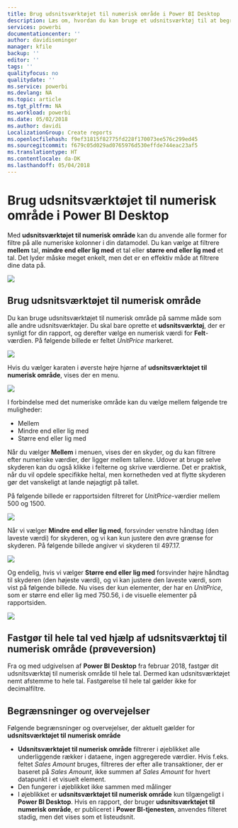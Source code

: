 ```yaml
---
title: Brug udsnitsværktøjet til numerisk område i Power BI Desktop
description: Læs om, hvordan du kan bruge et udsnitsværktøj til at begrænse resultatet til numeriske intervaller i Power BI Desktop
services: powerbi
documentationcenter: ''
author: davidiseminger
manager: kfile
backup: ''
editor: ''
tags: ''
qualityfocus: no
qualitydate: ''
ms.service: powerbi
ms.devlang: NA
ms.topic: article
ms.tgt_pltfrm: NA
ms.workload: powerbi
ms.date: 05/02/2018
ms.author: davidi
LocalizationGroup: Create reports
ms.openlocfilehash: f9ef31815f82775fd228f170073ee576c299ed45
ms.sourcegitcommit: f679c05d029ad0765976d530effde744eac23af5
ms.translationtype: HT
ms.contentlocale: da-DK
ms.lasthandoff: 05/04/2018
---
```

# <a name="use-the-numeric-range-slicer-in-power-bi-desktop"></a>Brug udsnitsværktøjet til numerisk område i Power BI Desktop
Med **udsnitsværktøjet til numerisk område** kan du anvende alle former for filtre på alle numeriske kolonner i din datamodel. Du kan vælge at filtrere **mellem** tal, **mindre end eller lig med** et tal eller **større end eller lig med** et tal. Det lyder måske meget enkelt, men det er en effektiv måde at filtrere dine data på.

![](media/desktop-slicer-numeric-range/slicer-numeric-range_2.png)

## <a name="using-the-numeric-range-slicer"></a>Brug udsnitsværktøjet til numerisk område
Du kan bruge udsnitsværktøjet til numerisk område på samme måde som alle andre udsnitsværktøjer. Du skal bare oprette et **udsnitsværktøj**, der er synligt for din rapport, og derefter vælge en numerisk værdi for **Felt**-værdien. På følgende billede er feltet *UnitPrice* markeret.

![](media/desktop-slicer-numeric-range/slicer-numeric-range_3.png)

Hvis du vælger karaten i øverste højre hjørne af **udsnitsværktøjet til numerisk område**, vises der en menu.

![](media/desktop-slicer-numeric-range/slicer-numeric-range_4.png)

I forbindelse med det numeriske område kan du vælge mellem følgende tre muligheder:

* Mellem
* Mindre end eller lig med
* Større end eller lig med

Når du vælger **Mellem** i menuen, vises der en skyder, og du kan filtrere efter numeriske værdier, der ligger mellem tallene. Udover at bruge selve skyderen kan du også klikke i felterne og skrive værdierne. Det er praktisk, når du vil opdele specifikke heltal, men kornetheden ved at flytte skyderen gør det vanskeligt at lande nøjagtigt på tallet.

På følgende billede er rapportsiden filtreret for *UnitPrice*-værdier mellem 500 og 1500.

![](media/desktop-slicer-numeric-range/slicer-numeric-range_5.png)

Når vi vælger **Mindre end eller lig med**, forsvinder venstre håndtag (den laveste værdi) for skyderen, og vi kan kun justere den øvre grænse for skyderen. På følgende billede angiver vi skyderen til 497.17.

![](media/desktop-slicer-numeric-range/slicer-numeric-range_6.png)

Og endelig, hvis vi vælger **Større end eller lig med** forsvinder højre håndtag til skyderen (den højeste værdi), og vi kan justere den laveste værdi, som vist på følgende billede. Nu vises der kun elementer, der har en *UnitPrice*, som er større end eller lig med 750.56, i de visuelle elementer på rapportsiden.

![](media/desktop-slicer-numeric-range/slicer-numeric-range_7.png)

## <a name="snap-to-whole-numbers-with-the-numeric-range-slicer-preview"></a>Fastgør til hele tal ved hjælp af udsnitsværktøj til numerisk område (prøveversion)

Fra og med udgivelsen af **Power BI Desktop** fra februar 2018, fastgør dit udsnitsværktøj til numerisk område til hele tal. Dermed kan udsnitsværktøjet nemt afstemme to hele tal. Fastgørelse til hele tal gælder ikke for decimalfiltre.


## <a name="limitations-and-considerations"></a>Begrænsninger og overvejelser
Følgende begrænsninger og overvejelser, der aktuelt gælder for **udsnitsværktøjet til numerisk område**

* **Udsnitsværktøjet til numerisk område** filtrerer i øjeblikket alle underliggende rækker i dataene, ingen aggregerede værdier. Hvis f.eks. feltet *Sales Amount* bruges, filtreres der efter alle transaktioner, der er baseret på *Sales Amount*, ikke summen af *Sales Amount* for hvert datapunkt i et visuelt element.
* Den fungerer i øjeblikket ikke sammen med målinger
* I øjeblikket er **udsnitsværktøjet til numerisk område** kun tilgængeligt i **Power BI Desktop**. Hvis en rapport, der bruger **udsnitsværktøjet til numerisk område**, er publiceret i **Power BI-tjenesten**, anvendes filteret stadig, men det vises som et listeudsnit.

